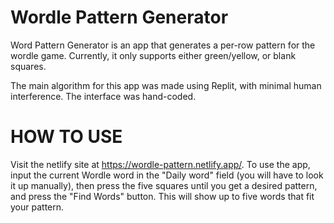 # Wordle Pattern Generator

Word Pattern Generator is an app that generates a per-row pattern for the wordle game. Currently, it only supports either green/yellow, or blank squares.

The main algorithm for this app was made using Replit, with minimal human interference. The interface was hand-coded.

# HOW TO USE

Visit the netlify site at https://wordle-pattern.netlify.app/. To use the app, input the current Wordle word in the "Daily word" field (you will have to look it up manually), then press the five squares until you get a desired pattern, and press the "Find Words" button. This will show up to five words that fit your pattern.

